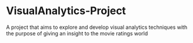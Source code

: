 # VisualAnalytics-Project
A project that aims to explore and develop visual analytics techniques with the purpose of giving an insight to the movie ratings world
